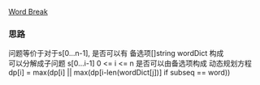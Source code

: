 [Word Break](https://leetcode.com/problems/word-break/)

### 思路
问题等价于对于s[0...n-1], 是否可以有 备选项[]string wordDict 构成  
可以分解成子问题 s[0...i-1]  0 <= i <= n  是否可以由备选项构成
动态规划方程  
dp[i] = max(dp[i] || max(dp[i-len(wordDict[j])] if subseq == word))   
